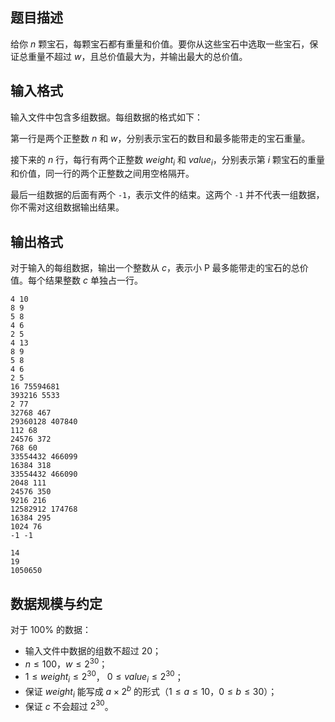 ## 题目描述

给你 $n$ 颗宝石，每颗宝石都有重量和价值。要你从这些宝石中选取一些宝石，保证总重量不超过 $w$，且总价值最大为，并输出最大的总价值。

## 输入格式

输入文件中包含多组数据。每组数据的格式如下：

第一行是两个正整数 $n$ 和 $w$，分别表示宝石的数目和最多能带走的宝石重量。

接下来的 $n$ 行，每行有两个正整数 $weight_i$ 和 $value_i$，分别表示第 $i$ 颗宝石的重量和价值，同一行的两个正整数之间用空格隔开。

最后一组数据的后面有两个 `-1`，表示文件的结束。这两个 `-1` 并不代表一组数据，你不需对这组数据输出结果。

## 输出格式

对于输入的每组数据，输出一个整数从 $c$，表示小 P 最多能带走的宝石的总价值。每个结果整数 $c$ 单独占一行。


```input1
4 10
8 9
5 8
4 6
2 5
4 13
8 9
5 8
4 6
2 5
16 75594681
393216 5533
2 77
32768 467
29360128 407840
112 68
24576 372
768 60
33554432 466099
16384 318
33554432 466090
2048 111
24576 350
9216 216
12582912 174768
16384 295
1024 76
-1 -1

```

```output1
14
19
1050650
```
## 数据规模与约定

对于 $100\%$ 的数据：

- 输入文件中数据的组数不超过 $20$；
- $n \le 100$，$w\le 2^{30}$；
- $1\le weight_i\le 2^{30}$， $0\le value_i\le 2^{30}$；
- 保证 $weight_i$ 能写成 $a\times 2^b$ 的形式（$1\le a\le 10$，$0\le b\le 30$）；
- 保证 $c$ 不会超过 $2^{30}$。